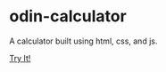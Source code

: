 # odin-calculator
A calculator built using html, css, and js.

[Try It!](https://nirmalsubedi.github.io/odin-calculator/)
